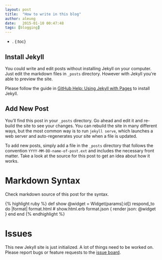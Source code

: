 ```yaml
---
layout: post
title:  "How to write in this blog"
author: aleung
date:   2015-01-10 00:47:48
tags: [blogging]
---
```


- .
{:toc}

## Install Jekyll

You could write and edit posts without installing Jekyll on your computer. Just edit the markdown files in `_posts` directory. However with Jekyll you're able to preview the site.

Please follow the guide in [GitHub Help: Using Jekyll with Pages](https://help.github.com/articles/using-jekyll-with-pages/) to install Jekyll.

## Add New Post

You’ll find this post in your `_posts` directory. Go ahead and edit it and re-build the site to see your changes. You can rebuild the site in many different ways, but the most common way is to run `jekyll serve`, which launches a web server and auto-regenerates your site when a file is updated.

To add new posts, simply add a file in the `_posts` directory that follows the convention `YYYY-MM-DD-name-of-post.ext` and includes the necessary front matter. Take a look at the source for this post to get an idea about how it works.

# Markdown Syntax

Check markdown source of this post for the syntax.

{% highlight ruby %}
def show
  @widget = Widget(params[:id])
  respond_to do |format|
    format.html # show.html.erb
    format.json { render json: @widget }
  end
end
{% endhighlight %}

# Issues

This new Jekyll site is just initialized. A lot of things need to be worked on. Please report bugs or feature requests to the [issue board](https://github.com/f5f6/f5f6.github.io/issues).
